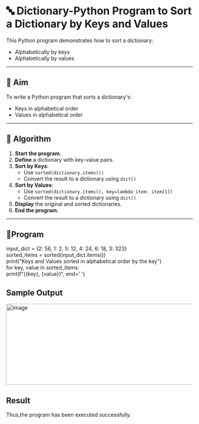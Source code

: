 # 🔤 Dictionary-Python Program to Sort a Dictionary by Keys and Values

This Python program demonstrates how to sort a dictionary:
- Alphabetically by keys
- Alphabetically by values

---

## 🎯 Aim

To write a Python program that sorts a dictionary's:
- Keys in alphabetical order
- Values in alphabetical order

---

## 🧠 Algorithm

1. **Start the program.**
2. **Define** a dictionary with key-value pairs.
3. **Sort by Keys**:
   - Use `sorted(dictionary.items())`
   - Convert the result to a dictionary using `dict()`
4. **Sort by Values**:
   - Use `sorted(dictionary.items(), key=lambda item: item[1])`
   - Convert the result to a dictionary using `dict()`
5. **Display** the original and sorted dictionaries.
6. **End the program.**

---

## 🧪Program
input_dict = {2: 56, 1: 2, 5: 12, 4: 24, 6: 18, 3: 323}<br>
sorted_items = sorted(input_dict.items())<br>
print("Keys and Values sorted in alphabetical order by the key")<br>
for key, value in sorted_items:<br>
    print(f"({key}, {value})", end=' ')

## Sample Output
<img width="961" height="218" alt="image" src="https://github.com/user-attachments/assets/d9d7b450-b0f0-417c-827b-e2de3338b4d2" />

## Result
Thus,the program has been executed successfully.


